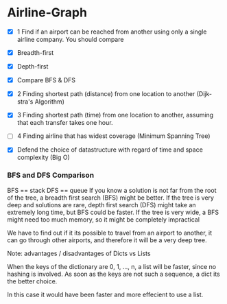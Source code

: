 # Airline-Graph

- [x] 1 Find if an airport can be reached from another using only a single airline company. You should compare
- [x] Breadth-first
- [x] Depth-first
- [x] Compare BFS & DFS


- [x] 2 Finding shortest path (distance) from one location to another (Dijk-stra's Algorithm)

- [x] 3 Finding shortest path (time) from one location to another, assuming that each transfer takes one hour. 

- [ ] 4 Finding airline that has widest coverage (Minimum Spanning Tree)

- [x] Defend the choice of datastructure with regard of time and space complexity (Big O)




### BFS and DFS Comparison
BFS == stack
DFS == queue
If you know a solution is not far from the root of the tree, a breadth first search (BFS) might be better. If the tree is very deep and solutions are rare, depth first search (DFS) might take an extremely long time, but BFS could be faster. If the tree is very wide, a BFS might need too much memory, so it might be completely impractical

We have to find out if it its possible to travel from an airport to another, it can go through other airports, and therefore it will be a very deep tree.





Note:
advantages / disadvantages of Dicts vs Lists

When the keys of the dictionary are 0, 1, ..., n, a list will be faster, since no hashing is involved. As soon as the keys are not such a sequence, a dict its the better choice.

In this case it would have been faster and more effecient to use a list.

